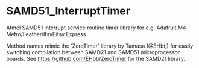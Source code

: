 # SAMD51_InterruptTimer

Atmel SAMD51 interrupt service routine timer library for e.g. Adafruit M4 Metro/Feather/ItsyBitsy Express.

Method names mimic the 'ZeroTimer' library by Tamasa (@EHbtj) for easily switching compilation between SAMD21 and SAMD51 microprocessor boards.
See https://github.com/EHbtj/ZeroTimer for the SAMD21 library.
